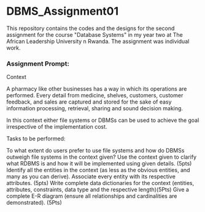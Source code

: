 # DBMS_Assignment01
This repository contains the codes and the designs for the second assignment for the course "Database Systems" in my year two at The African Leadership University n Rwanda. The assignment was individual work.


### Assignment Prompt:

Context

A pharmacy like other businesses has a way in which its operations are performed. Every detail from medicine, shelves, customers, customer feedback, and sales are captured and stored for the sake of easy information processing, retrieval, sharing and sound decision making.

In this context either file systems or DBMSs can be used to achieve the goal irrespective of the implementation cost.

Tasks to be performed:

To what extent do users prefer to use file systems and  how do DBMSs outweigh file systems in the context given? Use the context given to clarify what RDBMS is and how it will be implemented using given details. (5pts)
Identify all the entities in the context (as less as the obvious entities, and many as you can derive). Associate every entity with its respective attributes. (5pts)
Write complete data dictionaries for the context (entities, attributes, constraints, data type and the respective length)(5Pts)
Give a complete E-R diagram (ensure all relationships and cardinalities are demonstrated). (5Pts)
